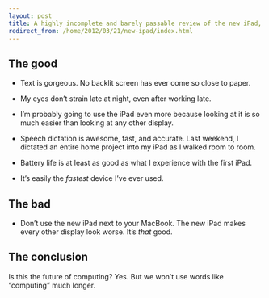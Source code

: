 ```yaml
---
layout: post
title: A highly incomplete and barely passable review of the new iPad, which you're
redirect_from: /home/2012/03/21/new-ipad/index.html
---
```

<h2 id="thegood">The good</h2>
<ul>
<li>
<p>Text is gorgeous. No backlit screen has ever come so close to paper.</p>
</li>
<li>
<p>My eyes don’t strain late at night, even after working late.</p>
</li>
<li>
<p>I’m probably going to use the iPad even more because looking at it is so much easier than looking at any other display.</p>
</li>
<li>
<p>Speech dictation is awesome, fast, and accurate. Last weekend, I dictated an entire home project into my iPad as I walked room to room.</p>
</li>
<li>
<p>Battery life is at least as good as what I experience with the first iPad.</p>
</li>
<li>
<p>It’s easily the <em>fastest</em> device I’ve ever used.</p>
</li>
</ul>
<h2 id="thebad">The bad</h2>
<ul>
<li>Don’t use the new iPad next to your MacBook. The new iPad makes every other display look worse. It’s <em>that</em> good.</li>
</ul>
<h2 id="theconclusion">The conclusion</h2>
<p>Is this the future of computing? Yes. But we won’t use words like  “computing” much longer.</p>
